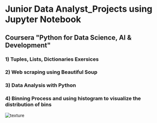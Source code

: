 # Junior Data Analyst_Projects using Jupyter Notebook
## Coursera "Python for Data Science, AI & Development"
### 1) Tuples, Lists, Dictionaries Exersices
### 2) Web scraping using Beautiful Soup
### 3) Data Analysis with Python
### 4) Binning Process and using histogram to visualize the distribution of bins

![texture](https://user-images.githubusercontent.com/77502878/220976431-999ffc00-cee4-47b6-9b63-d16ba772c13c.JPG)
